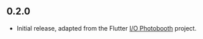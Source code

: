 ## 0.2.0

* Initial release, adapted from the Flutter [I/O Photobooth](https://photobooth.flutter.dev/) project.
